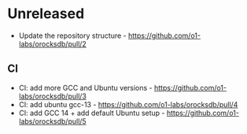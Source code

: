 # Unreleased

- Update the repository structure - https://github.com/o1-labs/orocksdb/pull/2

## CI

- CI: add more GCC and Ubuntu versions - https://github.com/o1-labs/orocksdb/pull/3
- CI: add ubuntu gcc-13 - https://github.com/o1-labs/orocksdb/pull/4
- CI: add GCC 14 + add default Ubuntu setup - https://github.com/o1-labs/orocksdb/pull/5
